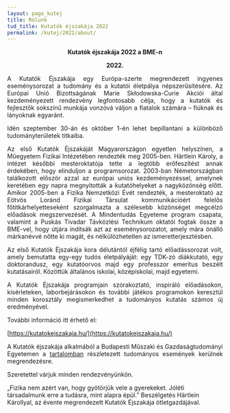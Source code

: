 ```yaml
---
layout: page_kutej
title: Rólunk
tud_title: Kutatók éjszakája 2022
permalink: /kutej/2022/about/
---
```


<p style="text-align: center; font-weight:bold;">Kutatók éjszakája 2022 a BME-n</p>

<p style="text-align: center; font-weight:bold;">2022.</p>

<p style="text-align: justify">A Kutatók Éjszakája egy Európa-szerte megrendezett ingyenes eseménysorozat a tudomány és a kutatói életpálya népszerűsítésére. Az Európai Unió Bizottságának Marie Skłodowska-Curie Akciói által kezdeményezett rendezvény legfontosabb célja, hogy a kutatók és fejlesztők sokszínű munkája vonzóvá váljon a fiatalok számára – fiúknak és lányoknak egyaránt.
</p>

<p style="text-align: justify">
Idén szeptember 30-án és október 1-én lehet bepillantani a különböző tudományterületek titkaiba.  
</p>
<p style="text-align: justify">
Az első Kutatók Éjszakáját Magyarországon egyetlen helyszínen, a Műegyetem Fizikai Intézetében rendezték meg 2005-ben. Härtlein Károly, a intézet későbbi mesteroktatója tette a legtöbb erőfeszítést annak érdekében, hogy elinduljon a programsorozat. 2003-ban Németországban találkozott először azzal az európai uniós kezdeményezéssel, amelynek keretében egy napra megnyitották a kutatóhelyeket a nagyközönség előtt. Amikor 2005-ben a Fizika Nemzetközi Évét rendezték, a mesteroktató az Eötvös Loránd Fizikai Társulat kommunikációért felelős főtitkárhelyetteseként szorgalmazta a szélesebb közönséget megcélzó előadások megszervezését. A Mindentudás Egyeteme program csapata, valamint a Puskás Tivadar Távközlési Technikum oktatói fogtak össze a BME-vel, hogy útjára indítsák azt az eseménysorozatot, amely mára önálló márkanévvé nőtte ki magát, és nélkülözhetetlen az ismeretterjesztésben.</p>
<p style="text-align: justify">
Az első Kutatók Éjszakája kora délutántól éjfélig tartó előadássorozat volt, amely bemutatta egy-egy tudós életpályáját: egy TDK-zó diákkutató, egy doktorandusz, egy kutatóorvos majd egy professzor emeritus beszélt kutatásairól. Közöttük általános iskolai, középiskolai, majd egyetemi.
</p>
<p style="text-align: justify">
A Kutatók Éjszakája programjain szórakoztató, inspiráló előadásokon, kísérleteken, laborbejárásokon és további játékos programokon keresztül minden korosztály megismerkedhet a tudományos kutatás számos új eredményével. 
</p>
További információ itt érhető el:

[https://kutatokejszakaja.hu/](https://kutatokejszakaja.hu/)

<p style="text-align: justify">A Kutatók éjszakája alkalmából a Budapesti Műszaki és Gazdaságtudományi
Egyetemen a <a class="home-url" rel="author" href="{{ "/kutej/2022" | relative_url }}">tartalomban</a> részletezett tudományos események kerülnek
megrendezésre.</p>

Szeretettel várjuk minden rendezvényünkön.

„Fizika nem azért van, hogy gyötörjük vele a gyerekeket. Jóléti társadalmunk erre a tudásra, mint alapra épül.” Beszélgetés Härtlein Károllyal, az évente megrendezett Kutatók Éjszakája ötletgazdájával. 
